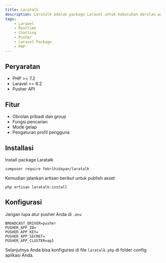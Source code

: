 ```yaml
---
title: Laratalk
description: Laratalk adalah package Laravel untuk kebutuhan obrolan waktu nyata di aplikasi Anda
tags: 
    - Laravel
    - Realtime
    - Chatting
    - Pusher
    - Laravel Package
    - PHP
---
```


## Peryaratan

- PHP >= 7.2
- Laravel >= 6.2
- Pusher API

## Fitur

- Obrolan pribadi dan group
- Fungsi pencarian
- Mode gelap
- Pengaturan profil pengguna

## Installasi

Install package Laratalk
```
composer require febrihidayan/laratalk
```

Kemudian jalankan artisan berikut untuk publish asset
```
php artisan laratalk:install
```

## Konfigurasi

Jangan lupa atur pusher Anda di `.env`
```
BROADCAST_DRIVER=pusher
PUSHER_APP_ID=
PUSHER_APP_KEY=
PUSHER_APP_SECRET=
PUSHER_APP_CLUSTER=ap1
```

Selanjutnya Anda bisa konfigurasi di file `laratalk.php` di folder config aplikasi Anda.